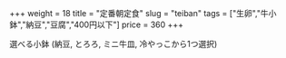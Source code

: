 +++
weight = 18
title  = "定番朝定食"
slug   = "teiban"
tags   = ["生卵","牛小鉢","納豆","豆腐","400円以下"]
price  = 360
+++

選べる小鉢 (納豆, とろろ, ミニ牛皿, 冷やっこから1つ選択)